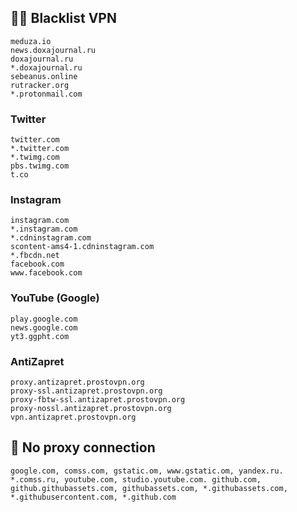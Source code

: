 ## 🕵️‍♀️ Blacklist VPN
```
meduza.io
news.doxajournal.ru
doxajournal.ru
*.doxajournal.ru
sebeanus.online
rutracker.org
*.protonmail.com
```
### Twitter
```
twitter.com
*.twitter.com
*.twimg.com
pbs.twimg.com
t.co
```

### Instagram
```
instagram.com
*.instagram.com
*.cdninstagram.com
scontent-ams4-1.cdninstagram.com
*.fbcdn.net
facebook.com
www.facebook.com
```
### YouTube (Google)
```
play.google.com
news.google.com
yt3.ggpht.com
```

### AntiZapret
```
proxy.antizapret.prostovpn.org
proxy-ssl.antizapret.prostovpn.org
proxy-fbtw-ssl.antizapret.prostovpn.org
proxy-nossl.antizapret.prostovpn.org
vpn.antizapret.prostovpn.org 
```

## 📵 No proxy connection
```
google.com, comss.com, gstatic.om, www.gstatic.om, yandex.ru. *.comss.ru, youtube.com, studio.youtube.com. github.com, github.githubassets.com, githubassets.com, *.githubassets.com, *.githubusercontent.com, *.github.com
```
